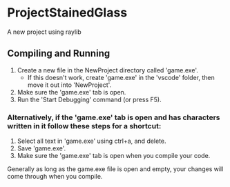 # ProjectStainedGlass
A new project using raylib

## Compiling and Running
1. Create a new file in the NewProject directory called 'game.exe'.
    - If this doesn't work, create 'game.exe' in the 'vscode' folder, then move it out into 'NewProject'.
2. Make sure the 'game.exe' tab is open.
3. Run the 'Start Debugging' command (or press F5).

### Alternatively, if the 'game.exe' tab is open and has characters written in it follow these steps for a shortcut:
1. Select all text in 'game.exe' using ctrl+a, and delete.
2. Save 'game.exe'.
3. Make sure the 'game.exe' tab is open when you compile your code.

Generally as long as the game.exe file is open and empty, your changes will come through when you compile.
